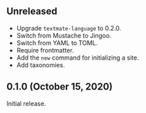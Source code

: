 ## Unreleased

- Upgrade `textmate-language` to 0.2.0.
- Switch from Mustache to Jingoo.
- Switch from YAML to TOML.
- Require frontmatter.
- Add the `new` command for initializing a site.
- Add taxonomies.

## 0.1.0 (October 15, 2020)

Initial release.
